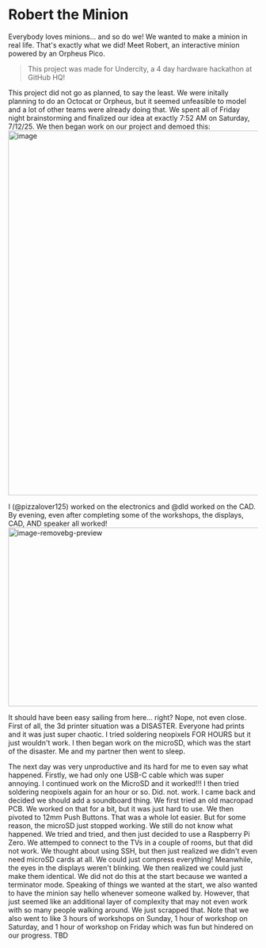 # Robert the Minion


Everybody loves minions... and so do we! We wanted to make a minion in real life. That's exactly what we did! Meet Robert, an interactive minion powered by an Orpheus Pico.

> This project was made for Undercity, a 4 day hardware hackathon at GitHub HQ!

This project did not go as planned, to say the least. We were initally planning to do an Octocat or Orpheus, but it seemed unfeasible to model and a lot of other teams were already doing that. We spent all of Friday night brainstorming and finalized our idea at exactly 7:52 AM on Saturday, 7/12/25. We then began work on our project and demoed this: <br>
<img width="1017" height="735" alt="image" src="https://github.com/user-attachments/assets/9a88eace-f2b5-49aa-8d31-b656d75c31e5" />

I (@pizzalover125) worked on the electronics and @dld worked on the CAD. By evening, even after completing some of the workshops, the displays, CAD, AND speaker all worked! <br>
<img width="693" height="360" alt="image-removebg-preview" src="https://github.com/user-attachments/assets/8bec8da1-1a06-4d81-8df2-4bc770b28562" />

It should have been easy sailing from here... right? Nope, not even close. First of all, the 3d printer situation was a DISASTER. Everyone had prints and it was just super chaotic. I tried soldering neopixels FOR HOURS but it just wouldn't work. I then began work on the microSD, which was the start of the disaster. Me and my partner then went to sleep. 

The next day was very unproductive and its hard for me to even say what happened. Firstly, we had only one USB-C cable which was super annoying. I continued work on the MicroSD and it worked!!! I then tried soldering neopixels again for an hour or so. Did. not. work. I came back and decided we should add a soundboard thing. We first tried an old macropad PCB. We worked on that for a bit, but it was just hard to use. We then pivoted to 12mm Push Buttons. That was a whole lot easier. But for some reason, the microSD just stopped working. We still do not know what happened. We tried and tried, and then just decided to use a Raspberry Pi Zero. We attemped to connect to the TVs in a couple of rooms, but that did not work. We thought about using SSH, but then just realized we didn't even need microSD cards at all. We could just compress everything! Meanwhile, the eyes in the displays weren't blinking. We then realized we could just make them identical. We did not do this at the start because we wanted a terminator mode. Speaking of things we wanted at the start, we also wanted to have the minion say hello whenever someone walked by. However, that just seemed like an additional layer of complexity that may not even work with so many people walking around. We just scrapped that. Note that we also went to like 3 hours of workshops on Sunday, 1 hour of workshop on Saturday, and 1 hour of workshop on Friday which was fun but hindered on our progress.
TBD
